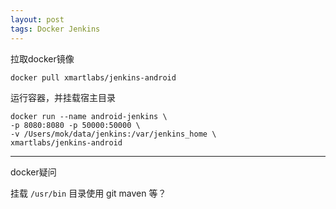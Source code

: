 ```yaml
---
layout: post
tags: Docker Jenkins
---
```


拉取docker镜像
```
docker pull xmartlabs/jenkins-android
```

运行容器，并挂载宿主目录
```
docker run --name android-jenkins \
-p 8080:8080 -p 50000:50000 \
-v /Users/mok/data/jenkins:/var/jenkins_home \
xmartlabs/jenkins-android
```

---

docker疑问

挂载 `/usr/bin` 目录使用 git maven 等？
